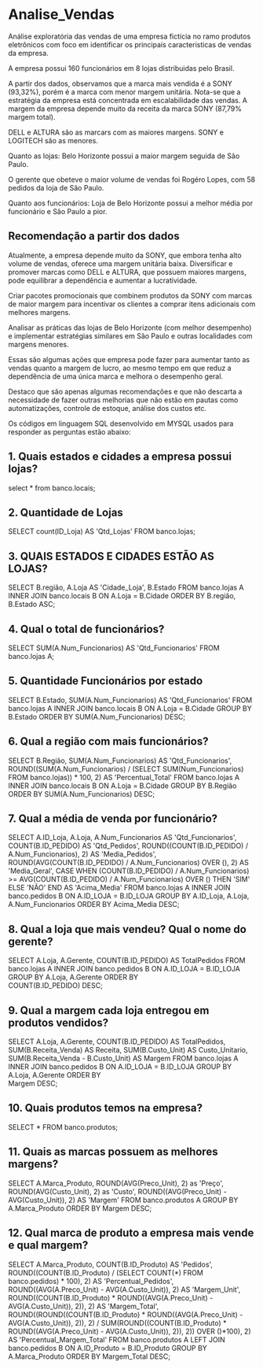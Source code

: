# Analise_Vendas
Análise exploratória das vendas de uma empresa fictícia no ramo produtos eletrônicos com foco em identificar os principais caracteristicas de vendas da empresa.

A empresa possui 160 funcionários em 8 lojas distribuidas pelo Brasil.

A partir dos dados, observamos que a marca mais vendida é a SONY (93,32%), porém é a marca com menor margem unitária.
Nota-se que a estratégia da empresa está concentrada em escalabilidade das vendas.
A margem da empresa depende muito da receita da marca SONY (87,79% margem total).

DELL e ALTURA são as marcars com as maiores margens.
SONY e LOGITECH são as menores.

Quanto as lojas:
Belo Horizonte possui a maior margem seguida de São Paulo.

O gerente que obeteve o maior volume de vendas foi Rogéro Lopes, com 58 pedidos da loja de São Paulo.

Quanto aos funcionários:
Loja de Belo Horizonte possui a melhor média por funcionário e São Paulo a pior.

## Recomendação a partir dos dados

Atualmente, a empresa depende muito da SONY, que embora tenha alto volume de vendas, oferece uma margem unitária baixa. Diversificar e promover marcas como DELL e ALTURA, que possuem maiores margens, pode equilibrar a dependência e aumentar a lucratividade.

Criar pacotes promocionais que combinem produtos da SONY com marcas de maior margem para incentivar os clientes a comprar itens adicionais com melhores margens.

Analisar as práticas das lojas de Belo Horizonte (com melhor desempenho) e implementar estratégias similares em São Paulo e outras localidades com margens menores.

Essas são algumas ações que empresa pode fazer para aumentar tanto as vendas quanto a margem de lucro, ao mesmo tempo em que reduz a dependência de uma única marca e melhora o desempenho geral.

Destaco que são apenas algumas recomendações e que não descarta a necessidade de fazer outras melhorias que não estão em pautas como automatizações, controle de estoque, análise dos custos etc.

Os códigos em linguagem SQL desenvolvido em MYSQL usados para responder as perguntas estão abaixo:

## 1.	Quais estados e cidades a empresa possui lojas?
select * from banco.locais;

## 2. Quantidade de Lojas
SELECT count(ID_Loja) AS 'Qtd_Lojas' FROM banco.lojas;

## 3. QUAIS ESTADOS E CIDADES ESTÃO AS LOJAS?
SELECT B.região, A.Loja AS 'Cidade_Loja', B.Estado
FROM banco.lojas A
INNER JOIN banco.locais B ON A.Loja = B.Cidade
ORDER BY B.região, B.Estado ASC;

## 4. Qual o total de funcionários? 
SELECT SUM(A.Num_Funcionarios) AS 'Qtd_Funcionarios'
FROM banco.lojas A;
## 5. Quantidade Funcionários por estado
SELECT B.Estado, SUM(A.Num_Funcionarios) AS 'Qtd_Funcionarios'
FROM banco.lojas A
INNER JOIN banco.locais B ON A.Loja = B.Cidade
GROUP BY B.Estado
ORDER BY SUM(A.Num_Funcionarios) DESC;


## 6. Qual a região com mais funcionários?
SELECT 
    B.Região, 
    SUM(A.Num_Funcionarios) AS 'Qtd_Funcionarios',
    ROUND((SUM(A.Num_Funcionarios) / (SELECT SUM(Num_Funcionarios) FROM banco.lojas)) * 100, 2) AS 'Percentual_Total'
FROM 
    banco.lojas A
INNER JOIN 
    banco.locais B ON A.Loja = B.Cidade
GROUP BY 
    B.Região
ORDER BY 
    SUM(A.Num_Funcionarios) DESC;

    
## 7. Qual a média de venda por funcionário?
SELECT 
    A.ID_Loja,
    A.Loja,
    A.Num_Funcionarios AS 'Qtd_Funcionarios', 
    COUNT(B.ID_PEDIDO) AS 'Qtd_Pedidos',
    ROUND((COUNT(B.ID_PEDIDO) / A.Num_Funcionarios), 2) AS 'Media_Pedidos',
    ROUND(AVG(COUNT(B.ID_PEDIDO) / A.Num_Funcionarios) OVER (), 2) AS 'Media_Geral',
    CASE 
        WHEN (COUNT(B.ID_PEDIDO) / A.Num_Funcionarios) >= AVG(COUNT(B.ID_PEDIDO) / A.Num_Funcionarios) OVER () 
        THEN 'SIM' 
        ELSE 'NÃO' 
    END AS 'Acima_Media'
FROM 
    banco.lojas A
INNER JOIN 
    banco.pedidos B ON A.ID_LOJA = B.ID_LOJA
GROUP BY 
    A.ID_Loja, A.Loja, A.Num_Funcionarios
ORDER BY Acima_Media DESC;

## 8. Qual a loja que mais vendeu? Qual o nome do gerente?
SELECT 
    A.Loja, A.Gerente, COUNT(B.ID_PEDIDO) AS TotalPedidos
FROM 
    banco.lojas A
INNER JOIN
    banco.pedidos B ON A.ID_LOJA = B.ID_LOJA
GROUP BY
    A.Loja, A.Gerente
ORDER BY     
	COUNT(B.ID_PEDIDO) DESC;


## 9. Qual a margem cada loja entregou em produtos vendidos?
SELECT 
    A.Loja, 
    A.Gerente, 
    COUNT(B.ID_PEDIDO) AS TotalPedidos, 
    SUM(B.Receita_Venda) AS Receita, 
    SUM(B.Custo_Unit) AS Custo_Unitario, 
    SUM(B.Receita_Venda - B.Custo_Unit) AS Margem
FROM
    banco.lojas A
INNER JOIN
    banco.pedidos B ON A.ID_LOJA = B.ID_LOJA
GROUP BY
    A.Loja, A.Gerente
ORDER BY     
    Margem DESC; 
    
## 10. Quais produtos temos na empresa? 
SELECT 
    *
FROM
    banco.produtos;
    
## 11. Quais as marcas possuem as melhores margens?
SELECT 
    A.Marca_Produto,
    ROUND(AVG(Preco_Unit), 2) as 'Preço',
    ROUND(AVG(Custo_Unit), 2) as 'Custo',
    ROUND((AVG(Preco_Unit) - AVG(Custo_Unit)), 2) AS 'Margem'
FROM
    banco.produtos A
GROUP BY 
    A.Marca_Produto
ORDER BY
    Margem DESC;     

## 12. Qual marca de produto a empresa mais vende e qual margem?
SELECT 
    A.Marca_Produto,
    COUNT(B.ID_Produto) AS 'Pedidos',
    ROUND((COUNT(B.ID_Produto) / (SELECT COUNT(*) FROM banco.pedidos) * 100), 2) AS 'Percentual_Pedidos',
    ROUND((AVG(A.Preco_Unit) - AVG(A.Custo_Unit)), 2) AS 'Margem_Unit',
    ROUND((COUNT(B.ID_Produto) * ROUND((AVG(A.Preco_Unit) - AVG(A.Custo_Unit)), 2)), 2) AS 'Margem_Total',
    ROUND((ROUND((COUNT(B.ID_Produto) * ROUND((AVG(A.Preco_Unit) - AVG(A.Custo_Unit)), 2)), 2) / SUM(ROUND((COUNT(B.ID_Produto) * ROUND((AVG(A.Preco_Unit) - AVG(A.Custo_Unit)), 2)), 2)) OVER ()*100), 2) AS 'Percentual_Margem_Total'
FROM
    banco.produtos A
LEFT JOIN
    banco.pedidos B ON A.ID_Produto = B.ID_Produto
GROUP BY 
    A.Marca_Produto
ORDER BY
    Margem_Total DESC;



